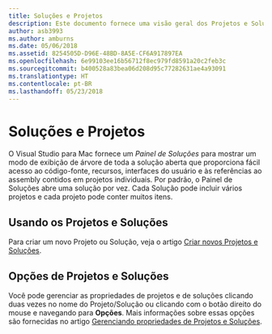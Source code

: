```yaml
---
title: Soluções e Projetos
description: Este documento fornece uma visão geral dos Projetos e Soluções no Visual Studio para Mac.
author: asb3993
ms.author: amburns
ms.date: 05/06/2018
ms.assetid: 8254505D-D96E-48BD-8A5E-CF6A917897EA
ms.openlocfilehash: 6e99103ee16b56712f8ec979fd8591a20c2feb3c
ms.sourcegitcommit: b400528a83bea06d208d95c77282631ae4a93091
ms.translationtype: HT
ms.contentlocale: pt-BR
ms.lasthandoff: 05/23/2018
---
```

# <a name="projects-and-solutions"></a>Soluções e Projetos

O Visual Studio para Mac fornece um _Painel de Soluções_ para mostrar um modo de exibição de árvore de toda a solução aberta que proporciona fácil acesso ao código-fonte, recursos, interfaces do usuário e às referências ao assembly contidos em projetos individuais. Por padrão, o Painel de Soluções abre uma solução por vez. Cada Solução pode incluir vários projetos e cada projeto pode conter muitos itens.

## <a name="using-projects-and-solutions"></a>Usando os Projetos e Soluções

Para criar um novo Projeto ou Solução, veja o artigo [Criar novos Projetos e Soluções](create-new-projects.md).

## <a name="project-and-solution-options"></a>Opções de Projetos e Soluções

Você pode gerenciar as propriedades de projetos e de soluções clicando duas vezes no nome do Projeto/Solução ou clicando com o botão direito do mouse e navegando para **Opções**. Mais informações sobre essas opções são fornecidas no artigo [Gerenciando propriedades de Projetos e Soluções](managing-solutions-and-project-properties.md).